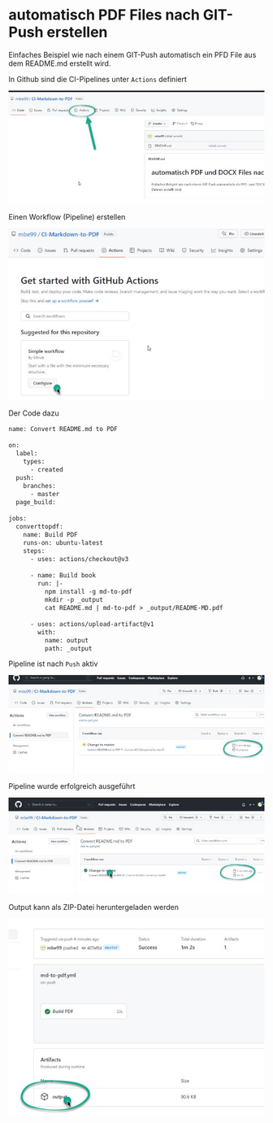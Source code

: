 # automatisch PDF Files nach GIT-Push erstellen

Einfaches Beispiel wie nach einem GIT-Push automatisch ein PFD File aus dem README.md erstellt wird.

In Github sind die CI-Pipelines unter `Actions` definiert

![Action](images/img01.jpg)

Einen Workflow (Pipeline) erstellen

![Action](images/img02.jpg)


Der Code dazu

```
name: Convert README.md to PDF

on:
  label:
    types:
      - created
  push:
    branches:
      - master
  page_build:

jobs:
  converttopdf:
    name: Build PDF
    runs-on: ubuntu-latest
    steps:
      - uses: actions/checkout@v3

      - name: Build book
        run: |-
          npm install -g md-to-pdf
          mkdir -p _output
          cat README.md | md-to-pdf > _output/README-MD.pdf
      
      - uses: actions/upload-artifact@v1
        with:
          name: output
          path: _output
```

Pipeline ist nach `Push` aktiv

![Action](images/img03.jpg)

Pipeline wurde erfolgreich ausgeführt

![Action](images/img04.jpg)

Output kann als ZIP-Datei heruntergeladen werden

![Action](images/img05.jpg)



